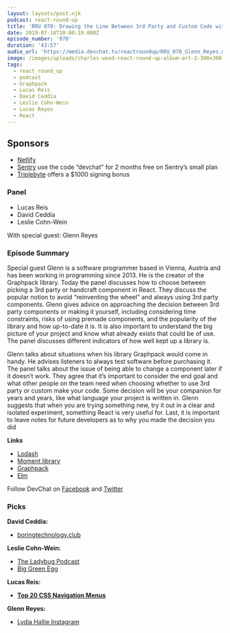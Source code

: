 ```yaml
---
layout: layouts/post.njk
podcast: react-round-up
title: 'RRU 070: Drawing the Line Between 3rd Party and Custom Code with Glenn Reyes'
date: 2019-07-16T10:00:19.000Z
episode_number: '070'
duration: '43:57'
audio_url: 'https://media.devchat.tv/reactroundup/RRU_070_Glenn_Reyes.mp3'
image: /images/uploads/charles-wood-react-round-up-album-art-2-300x300-1.jpg
tags:
  - react_round_up
  - podcast
  - Graphpack
  - Lucas Reis
  - David Ceddia
  - Leslie Cohn-Wein
  - Lucas Reyes
  - React
---
```

## **Sponsors**



*   [Netlify](https://www.netlify.com/)
*   [Sentry](http://sentry.io/) use the code “devchat” for 2 months free on Sentry’s small plan
*   [Triplebyte](https://triplebyte.com/react) offers a $1000 signing bonus


### **Panel**



*   Lucas Reis
*   David Ceddia
*   Leslie Cohn-Wein

With special guest: Glenn Reyes


### **Episode Summary**

Special guest Glenn is a software programmer based in Vienna, Austria and has been working in programming since 2013. He is the creator of the Graphpack library. Today the panel discusses how to choose between picking a 3rd party or handcraft component in React. They discuss the popular notion to avoid “reinventing the wheel” and always using 3rd party components. Glenn gives advice on approaching the decision between 3rd party components or making it yourself, including considering time constraints, risks of using premade components, and the popularity of the library and how up-to-date it is. It is also important to understand the big picture of your project and know what already exists that could be of use. The panel discusses different indicators of how well kept up a library is. 

Glenn talks about situations when his library Graphpack would come in handy. He advises listeners to always test software before purchasing it. The panel talks about the issue of being able to change a component later if it doesn’t work. They agree that it’s important to consider the end goal and what other people on the team need when choosing whether to use 3rd party or custom make your code. Some decision will be your companion for years and years, like what language your project is written in. Glenn suggests that when you are trying something new, try it out in a clear and isolated  experiment, something React is very useful for. Last, it is important to leave notes for future developers as to why you made the decision you did

**Links**



*   [Lodash](https://lodash.com/)
*   [Moment library](https://momentjs.com/)
*   [Graphpack](https://github.com/glennreyes/graphpack)
*   [Elm](https://elm-lang.org/)

Follow DevChat on [Facebook](https://www.facebook.com/DevChattv/?__tn__=%2Cd%2CP-R&eid=ARDBDrBnK71PDmx_8gE_IeIEo5SnM7cyzylVBjAwfaOo1ck_6q3GXuRBfaUQZaWVvFGyEVjrhDwnS_tV) and [Twitter](https://twitter.com/devchattv?lang=en)


### **Picks**

**David Ceddia:**



*   [boringtechnology.club](http://boringtechnology.club/)

**Leslie Cohn-Wein:**



*   [The Ladybug Podcast](https://ladybug.dev/)
*   [Big Green Egg](https://biggreenegg.com/)

**Lucas Reis:**



*   **[Top 20 CSS Navigation Menus](https://dev.to/webdeasy/top-20-css-navigation-menus-3jdj?utm_source=digest_mailer&utm_medium=email&utm_campaign=digest_email)**

**Glenn Reyes:**



*   [Lydia Hallie Instagram](https://www.instagram.com/theavocoder/?hl=en)

<!-- Docs to Markdown version 1.0β17 -->

